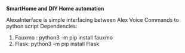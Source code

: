 **SmartHome and DIY Home automation**

AlexaInterface is simple interfacing between Alex Voice Commands to python script
Dependencies:
1. Fauxmo : python3 -m pip install fauxmo
2. Flask: python3 -m pip install Flask


